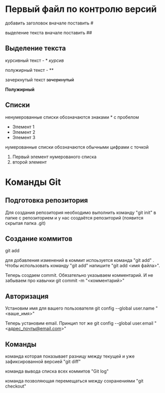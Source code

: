 # Первый файл по контролю версий

добавить заголовок вначале поставить #

выделение текста вначале поставить ##

## Выделение текста

курсивный текст - * *курсив*

полужирный текст - **

зачеркнутый текст ~~зачеркнутый~~

**Полужирный**

## Списки

ненумерованные списки обозначаются знаками * с пробелом


* Элемент 1
* Элемент 2
* Элемент 3

нумерованные списки обозначаются обычными цифрами с точкой

1. Первый элемент нумерованого списка
2. второй элемент

# Команды Git

## Подготовка репозитория
Для создания репозитория необходимо выполнить команду "git init" в папке с репозиторием и у нас создаётся репозиторий (появится скрытая папка .git)

## Cоздание коммитов

git add

для добавления изменений в коммит испоьзуется команда "git  add" . Чтобы использовать команду "git add" напишите "git add <имя файла>".

Теперь создаем commit. Обязательно указываем комментарий.
И не забываем про кавычки
git commit -m "<комментарий>"

## Авторизация

Установим имя для вашего пользователя
git config --global user.name "<ваше_имя>"

Теперь установим email. Принцип тот же
git config --global user.email "<адрес_почты@email.com>"

## Команды

команда которая показывает разницу между текущей и уже зафиксированной версией
"git diff"

команда вывода списка всех коммитов
"Git log"

команда позволяющая перемещаться между сохранениями
"git checkout"

